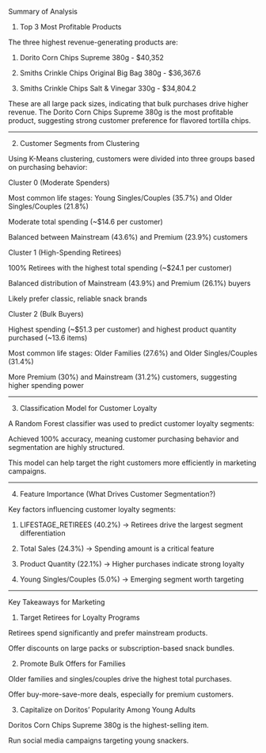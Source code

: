 Summary of Analysis

1. Top 3 Most Profitable Products

The three highest revenue-generating products are:

1. Dorito Corn Chips Supreme 380g - $40,352


2. Smiths Crinkle Chips Original Big Bag 380g - $36,367.6


3. Smiths Crinkle Chips Salt & Vinegar 330g - $34,804.2



These are all large pack sizes, indicating that bulk purchases drive higher revenue. The Dorito Corn Chips Supreme 380g is the most profitable product, suggesting strong customer preference for flavored tortilla chips.


---

2. Customer Segments from Clustering

Using K-Means clustering, customers were divided into three groups based on purchasing behavior:

Cluster 0 (Moderate Spenders)

Most common life stages: Young Singles/Couples (35.7%) and Older Singles/Couples (21.8%)

Moderate total spending (~$14.6 per customer)

Balanced between Mainstream (43.6%) and Premium (23.9%) customers


Cluster 1 (High-Spending Retirees)

100% Retirees with the highest total spending (~$24.1 per customer)

Balanced distribution of Mainstream (43.9%) and Premium (26.1%) buyers

Likely prefer classic, reliable snack brands


Cluster 2 (Bulk Buyers)

Highest spending (~$51.3 per customer) and highest product quantity purchased (~13.6 items)

Most common life stages: Older Families (27.6%) and Older Singles/Couples (31.4%)

More Premium (30%) and Mainstream (31.2%) customers, suggesting higher spending power




---

3. Classification Model for Customer Loyalty

A Random Forest classifier was used to predict customer loyalty segments:

Achieved 100% accuracy, meaning customer purchasing behavior and segmentation are highly structured.

This model can help target the right customers more efficiently in marketing campaigns.



---

4. Feature Importance (What Drives Customer Segmentation?)

Key factors influencing customer loyalty segments:

1. LIFESTAGE_RETIREES (40.2%) → Retirees drive the largest segment differentiation


2. Total Sales (24.3%) → Spending amount is a critical feature


3. Product Quantity (22.1%) → Higher purchases indicate strong loyalty


4. Young Singles/Couples (5.0%) → Emerging segment worth targeting




---

Key Takeaways for Marketing

1. Target Retirees for Loyalty Programs

Retirees spend significantly and prefer mainstream products.

Offer discounts on large packs or subscription-based snack bundles.



2. Promote Bulk Offers for Families

Older families and singles/couples drive the highest total purchases.

Offer buy-more-save-more deals, especially for premium customers.



3. Capitalize on Doritos’ Popularity Among Young Adults

Doritos Corn Chips Supreme 380g is the highest-selling item.

Run social media campaigns targeting young snackers.






